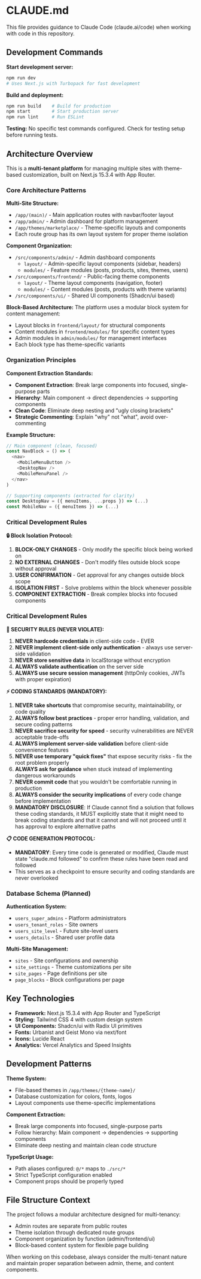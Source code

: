 # CLAUDE.md

This file provides guidance to Claude Code (claude.ai/code) when working with code in this repository.

## Development Commands

**Start development server:**
```bash
npm run dev
# Uses Next.js with Turbopack for fast development
```

**Build and deployment:**
```bash
npm run build    # Build for production
npm start        # Start production server
npm run lint     # Run ESLint
```

**Testing:**
No specific test commands configured. Check for testing setup before running tests.

## Architecture Overview

This is a **multi-tenant platform** for managing multiple sites with theme-based customization, built on Next.js 15.3.4 with App Router.

### Core Architecture Patterns

**Multi-Site Structure:**
- `/app/(main)/` - Main application routes with navbar/footer layout
- `/app/admin/` - Admin dashboard for platform management  
- `/app/themes/marketplace/` - Theme-specific layouts and components
- Each route group has its own layout system for proper theme isolation

**Component Organization:**
- `/src/components/admin/` - Admin dashboard components
  - `layout/` - Admin-specific layout components (sidebar, headers)
  - `modules/` - Feature modules (posts, products, sites, themes, users)
- `/src/components/frontend/` - Public-facing theme components
  - `layout/` - Theme layout components (navigation, footer)
  - `modules/` - Content modules (posts, products with theme variants)
- `/src/components/ui/` - Shared UI components (Shadcn/ui based)

**Block-Based Architecture:**
The platform uses a modular block system for content management:
- Layout blocks in `frontend/layout/` for structural components
- Content modules in `frontend/modules/` for specific content types
- Admin modules in `admin/modules/` for management interfaces
- Each block type has theme-specific variants

### Organization Principles

**Component Extraction Standards:**
- **Component Extraction**: Break large components into focused, single-purpose parts
- **Hierarchy**: Main component → direct dependencies → supporting components  
- **Clean Code**: Eliminate deep nesting and "ugly closing brackets"
- **Strategic Commenting**: Explain "why" not "what", avoid over-commenting

**Example Structure:**
```typescript
// Main component (clean, focused)
const NavBlock = () => (
  <nav>
    <MobileMenuButton />
    <DesktopNav />
    <MobileMenuPanel />
  </nav>
)

// Supporting components (extracted for clarity)
const DesktopNav = ({ menuItems, ...props }) => (...)
const MobileNav = ({ menuItems }) => (...)
```

### Critical Development Rules

**🔒 Block Isolation Protocol:**
1. **BLOCK-ONLY CHANGES** - Only modify the specific block being worked on
2. **NO EXTERNAL CHANGES** - Don't modify files outside block scope without approval
3. **USER CONFIRMATION** - Get approval for any changes outside block scope  
4. **ISOLATION FIRST** - Solve problems within the block whenever possible
5. **COMPONENT EXTRACTION** - Break complex blocks into focused components

### Critical Development Rules

**🚨 SECURITY RULES (NEVER VIOLATE):**
1. **NEVER hardcode credentials** in client-side code - EVER
2. **NEVER implement client-side only authentication** - always use server-side validation
3. **NEVER store sensitive data** in localStorage without encryption
4. **ALWAYS validate authentication** on the server side
5. **ALWAYS use secure session management** (httpOnly cookies, JWTs with proper expiration)

**⚡ CODING STANDARDS (MANDATORY):**
1. **NEVER take shortcuts** that compromise security, maintainability, or code quality
2. **ALWAYS follow best practices** - proper error handling, validation, and secure coding patterns
3. **NEVER sacrifice security for speed** - security vulnerabilities are NEVER acceptable trade-offs
4. **ALWAYS implement server-side validation** before client-side convenience features
5. **NEVER use temporary "quick fixes"** that expose security risks - fix the root problem properly
6. **ALWAYS ask for guidance** when stuck instead of implementing dangerous workarounds
7. **NEVER commit code** that you wouldn't be comfortable running in production
8. **ALWAYS consider the security implications** of every code change before implementation
9. **MANDATORY DISCLOSURE**: If Claude cannot find a solution that follows these coding standards, it MUST explicitly state that it might need to break coding standards and that it cannot and will not proceed until it has approval to explore alternative paths

**📋 CODE GENERATION PROTOCOL:**
- **MANDATORY**: Every time code is generated or modified, Claude must state "claude.md followed" to confirm these rules have been read and followed
- This serves as a checkpoint to ensure security and coding standards are never overlooked

### Database Schema (Planned)

**Authentication System:**
- `users_super_admins` - Platform administrators
- `users_tenant_roles` - Site owners  
- `users_site_level` - Future site-level users
- `users_details` - Shared user profile data

**Multi-Site Management:**
- `sites` - Site configurations and ownership
- `site_settings` - Theme customizations per site
- `site_pages` - Page definitions per site
- `page_blocks` - Block configurations per page

## Key Technologies

- **Framework:** Next.js 15.3.4 with App Router and TypeScript
- **Styling:** Tailwind CSS 4 with custom design system
- **UI Components:** Shadcn/ui with Radix UI primitives
- **Fonts:** Urbanist and Geist Mono via next/font
- **Icons:** Lucide React
- **Analytics:** Vercel Analytics and Speed Insights

## Development Patterns

**Theme System:**
- File-based themes in `/app/themes/{theme-name}/`
- Database customization for colors, fonts, logos
- Layout components use theme-specific implementations

**Component Extraction:**
- Break large components into focused, single-purpose parts
- Follow hierarchy: Main component → dependencies → supporting components
- Eliminate deep nesting and maintain clean code structure

**TypeScript Usage:**
- Path aliases configured: `@/*` maps to `./src/*`
- Strict TypeScript configuration enabled
- Component props should be properly typed

## File Structure Context

The project follows a modular architecture designed for multi-tenancy:
- Admin routes are separate from public routes
- Theme isolation through dedicated route groups
- Component organization by function (admin/frontend/ui)
- Block-based content system for flexible page building

When working on this codebase, always consider the multi-tenant nature and maintain proper separation between admin, theme, and content components.